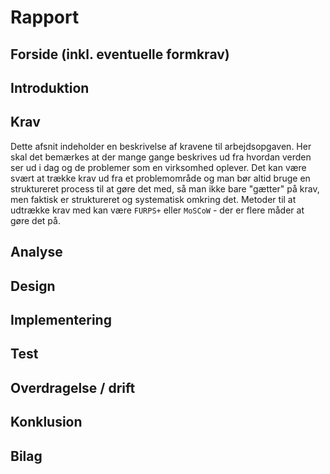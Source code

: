 # Rapport

## Forside (inkl. eventuelle formkrav)
## Introduktion
## Krav
Dette afsnit indeholder en beskrivelse af kravene til arbejdsopgaven. Her skal det bemærkes at der mange gange beskrives ud fra hvordan verden ser ud i dag og de problemer som en virksomhed oplever. Det kan være svært at trække krav ud fra et problemområde og man bør altid bruge en struktureret process til at gøre det med, så man ikke bare "gætter" på krav, men faktisk er struktureret og systematisk omkring det. Metoder til at udtrække krav med kan være `FURPS+` eller `MoSCoW` - der er flere måder at gøre det på.

## Analyse
## Design
## Implementering
## Test
## Overdragelse / drift
## Konklusion
## Bilag
